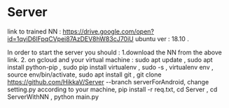 # Server
link to trained NN : https://drive.google.com/open?id=1qyiD6lFpqCVpei87AzDEV8hW83cJ70iU
ubuntu ver : 18.10 .




In order to start the server you should :
1.download the NN from the above link.
2. on gcloud and your virtual machine : sudo apt update , sudo apt install python-pip , sudo pip install virtualenv , sudo -s ,
virtualenv env , source env/bin/activate, sudo apt install git ,  git clone https://github.com/HikkaV/Server --branch serverForAndroid, change setting.py according to your machine, pip install -r req.txt, cd Server , cd ServerWithNN , python main.py
